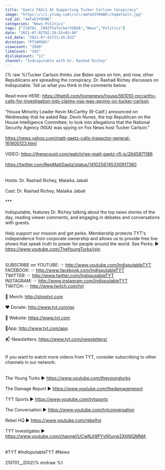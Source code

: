 ```yaml
---
title: "Gaetz FAILS At Supporting Tucker Carlson Conspiracy"
image: "https:\/\/i.ytimg.com\/vi\/amFaU3Y0XWE\/hqdefault.jpg"
vid_id: "amFaU3Y0XWE"
categories: "News-Politics"
tags: ["210701__ID02TheTuckerVSNSA","News","Politics"]
date: "2021-07-02T02:28:55+03:00"
vid_date: "2021-07-01T21:45:02Z"
duration: "PT10M38S"
viewcount: "3560"
likeCount: "345"
dislikeCount: "11"
channel: "Indisputable with Dr. Rashad Richey"
---
```

{% raw %}Tucker Carlson thinks Joe Biden spies on him, and now, other Republicans are spreading the conspiracy. Dr. Rashad Richey discusses on Indisputable. Tell us what you think in the comments below. <br /><br />Read more HERE: <a rel="nofollow" target="blank" href="https://thehill.com/homenews/house/561010-mccarthy-calls-for-investigation-into-claims-nsa-was-spying-on-tucker-carlson">https://thehill.com/homenews/house/561010-mccarthy-calls-for-investigation-into-claims-nsa-was-spying-on-tucker-carlson</a><br /><br />&quot;House Minority Leader Kevin McCarthy (R-Calif.) announced on Wednesday that he asked Rep. Devin Nunes, the top Republican on the House Intelligence Committee, to look into allegations that the National Security Agency (NSA) was spying on Fox News host Tucker Carlson.&quot;<br /><br /><a rel="nofollow" target="blank" href="https://news.yahoo.com/matt-gaetz-calls-inspector-general-161600123.html">https://news.yahoo.com/matt-gaetz-calls-inspector-general-161600123.html</a><br /><br />VIDEO: <a rel="nofollow" target="blank" href="https://therecount.com/watch/rep-matt-gaetz-rfl-is/2645871186">https://therecount.com/watch/rep-matt-gaetz-rfl-is/2645871186</a><br /><br /><a rel="nofollow" target="blank" href="https://twitter.com/RepMattGaetz/status/1410258745330917380">https://twitter.com/RepMattGaetz/status/1410258745330917380</a><br /><br /><br />Hosts: Dr. Rashad Richey, Malaika Jabali<br /><br />Cast: Dr. Rashad Richey, Malaika Jabali<br /><br />*** <br /><br />Indisputable, features Dr. Richey talking about the top news stories of the day, reading viewer comments, and engaging in debates and conversations with guests.<br /><br />Help support our mission and get perks. Membership protects TYT's independence from corporate ownership and allows us to provide free live shows that speak truth to power for people around the world. See Perks: ▶ <a rel="nofollow" target="blank" href="https://www.youtube.com/TheYoungTurks/join">https://www.youtube.com/TheYoungTurks/join</a><br /><br /><br />SUBSCRIBE on YOUTUBE: ☞ <a rel="nofollow" target="blank" href="http://www.youtube.com/IndisputableTYT">http://www.youtube.com/IndisputableTYT</a><br />FACEBOOK: ☞ <a rel="nofollow" target="blank" href="http://www.facebook.com/IndisputableTYT">http://www.facebook.com/IndisputableTYT</a><br />TWITTER: ☞ <a rel="nofollow" target="blank" href="http://www.twitter.com/IndisputableTYT">http://www.twitter.com/IndisputableTYT</a><br />INSTAGRAM: ☞ <a rel="nofollow" target="blank" href="http://www.instagram.com/IndisputableTYT">http://www.instagram.com/IndisputableTYT</a><br />TWITCH: ☞ <a rel="nofollow" target="blank" href="http://www.twitch.com/tyt">http://www.twitch.com/tyt</a><br /><br />👕 Merch: <a rel="nofollow" target="blank" href="http://shoptyt.com">http://shoptyt.com</a><br /><br />❤ Donate: <a rel="nofollow" target="blank" href="http://www.tyt.com/go">http://www.tyt.com/go</a><br /><br />🔗 Website: <a rel="nofollow" target="blank" href="https://www.tyt.com">https://www.tyt.com</a><br /><br />📱App: <a rel="nofollow" target="blank" href="http://www.tyt.com/app">http://www.tyt.com/app</a><br /><br />📬 Newsletters: <a rel="nofollow" target="blank" href="https://www.tyt.com/newsletters/">https://www.tyt.com/newsletters/</a><br /><br /><br />If you want to watch more videos from TYT, consider subscribing to other channels in our network:<br /><br /><br />The Young Turks ▶ <a rel="nofollow" target="blank" href="https://www.youtube.com/theyoungturks">https://www.youtube.com/theyoungturks</a><br /><br />The Damage Report ▶ <a rel="nofollow" target="blank" href="https://www.youtube.com/thedamagereport">https://www.youtube.com/thedamagereport</a><br /><br />TYT Sports ▶ <a rel="nofollow" target="blank" href="https://www.youtube.com/tytsports">https://www.youtube.com/tytsports</a><br /><br />The Conversation ▶ <a rel="nofollow" target="blank" href="https://www.youtube.com/tytconversation">https://www.youtube.com/tytconversation</a><br /><br />Rebel HQ ▶ <a rel="nofollow" target="blank" href="https://www.youtube.com/rebelhq">https://www.youtube.com/rebelhq</a><br /><br />TYT Investigates ▶ <a rel="nofollow" target="blank" href="https://www.youtube.com/channel/UCwNJt9PYyN1uyw2XhNIQMMA">https://www.youtube.com/channel/UCwNJt9PYyN1uyw2XhNIQMMA</a><br /><br /><br />#TYT #IndisputableTYT #News<br /><br />210701__ID02{% endraw %}
